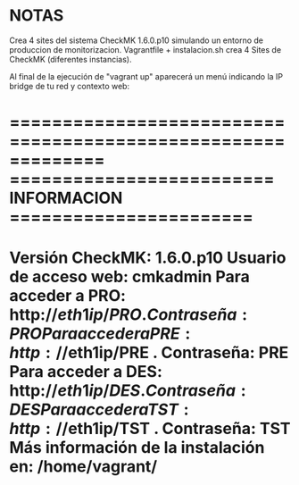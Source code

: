 # NOTAS
Crea 4 sites del sistema CheckMK 1.6.0.p10 simulando un entorno de produccion de monitorizacion.
Vagrantfile + instalacion.sh crea 4 Sites de CheckMK (diferentes instancias).

Al final de la ejecución de "vagrant up" aparecerá un menú indicando la IP bridge de tu red y contexto web:

=============================================================
========================= INFORMACION =======================
=============================================================
Versión CheckMK:                                    1.6.0.p10
Usuario de acceso web:                               cmkadmin
Para acceder a PRO: http://$eth1ip/PRO . Contraseña: PRO
Para acceder a PRE: http://$eth1ip/PRE . Contraseña: PRE
Para acceder a DES: http://$eth1ip/DES . Contraseña: DES
Para acceder a TST: http://$eth1ip/TST . Contraseña: TST
Más información de la instalación en:          /home/vagrant/
=============================================================